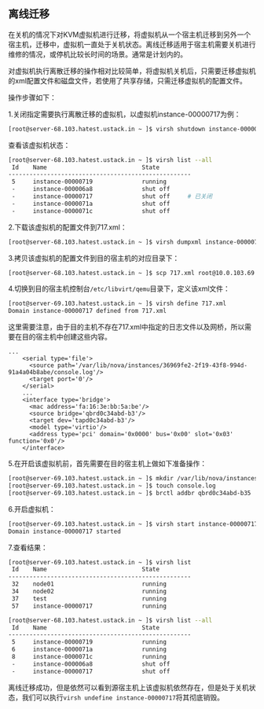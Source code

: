 ## 离线迁移

在关机的情况下对KVM虚拟机进行迁移，将虚拟机从一个宿主机迁移到另外一个宿主机，迁移中，虚拟机一直处于关机状态。离线迁移适用于宿主机需要关机进行维修的情况，或停机比较长时间的场景。通常是计划内的。

对虚拟机执行离散迁移的操作相对比较简单，将虚拟机关机后，只需要迁移虚拟机的xml配置文件和磁盘文件，若使用了共享存储，只需迁移虚拟机的配置文件。

操作步骤如下：

1.关闭指定需要执行离散迁移的虚拟机，以虚拟机instance-00000717为例：

```bash
[root@server-68.103.hatest.ustack.in ~ ]$ virsh shutdown instance-00000717
```

查看该虚拟机状态：

```bash
[root@server-68.103.hatest.ustack.in ~ ]$ virsh list --all
 Id    Name                           State
----------------------------------------------------
 5     instance-00000719              running
 -     instance-000006a8              shut off
 -     instance-00000717              shut off     # 已关闭
 -     instance-0000071a              shut off
 -     instance-0000071c              shut off
```

2.下载该虚拟机的配置文件到717.xml：

```bash
[root@server-68.103.hatest.ustack.in ~ ]$ virsh dumpxml instance-00000717 > 717.xml
```

3.拷贝该虚拟机的配置文件到目的宿主机的对应目录下：

```bash
[root@server-68.103.hatest.ustack.in ~ ]$ scp 717.xml root@10.0.103.69 /etc/libvirt/qemu
```

4.切换到目的宿主机控制台`/etc/libvirt/qemu`目录下，定义该xml文件：

```bash
[root@server-69.103.hatest.ustack.in ~ ]$ virsh define 717.xml 
Domain instance-00000717 defined from 717.xml
```

这里需要注意，由于目的主机不存在717.xml中指定的日志文件以及网桥，所以需要在目的宿主机中创建这些内容。

```
...
    <serial type='file'>
      <source path='/var/lib/nova/instances/36969fe2-2f19-43f8-994d-91a4a04b8abe/console.log'/>
      <target port='0'/>
    </serial>
    ...
    <interface type='bridge'>
      <mac address='fa:16:3e:bb:5a:be'/>
      <source bridge='qbrd0c34abd-b3'/>
      <target dev='tapd0c34abd-b3'/>
      <model type='virtio'/>
      <address type='pci' domain='0x0000' bus='0x00' slot='0x03' function='0x0'/>
    </interface>
```

5.在开启该虚拟机前，首先需要在目的宿主机上做如下准备操作：

```bash
[root@server-69.103.hatest.ustack.in ~ ]$ mkdir /var/lib/nova/instances/36969fe2-2f19-43f8-994d-91a4a04b8abe/
[root@server-69.103.hatest.ustack.in ~ ]$ touch console.log
[root@server-69.103.hatest.ustack.in ~ ]$ brctl addbr qbrd0c34abd-b35
```

6.开启虚拟机：

```bash
[root@server-69.103.hatest.ustack.in ~ ]$ virsh start instance-00000717
Domain instance-00000717 started
```

7.查看结果：

```bash
[root@server-69.103.hatest.ustack.in ~ ]$ virsh list
 Id    Name                           State
----------------------------------------------------
 32    node01                         running
 34    node02                         running
 37    test                           running
 57    instance-00000717              running
```

```bash
[root@server-68.103.hatest.ustack.in ~ ]$ virsh list --all
 Id    Name                           State
----------------------------------------------------
 5     instance-00000719              running
 6     instance-0000071a              running
 8     instance-0000071c              running
 -     instance-000006a8              shut off
 -     instance-00000717              shut off
```

离线迁移成功，但是依然可以看到源宿主机上该虚拟机依然存在，但是处于关机状态，我们可以执行`virsh undefine instance-00000717`将其彻底销毁。

